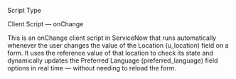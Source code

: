 Script Type

Client Script — onChange

This is an onChange client script in ServiceNow that runs automatically whenever the user changes the value of the Location (u_location) field on a form.
It uses the reference value of that location to check its state and dynamically updates the Preferred Language (preferred_language) field options in real time — without needing to reload the form.
